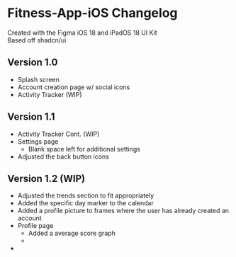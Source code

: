 # Fitness-App-iOS Changelog
Created with the Figma iOS 18 and iPadOS 18 UI Kit
<br>
Based off shadcn/ui

## Version 1.0
  - Splash screen
  - Account creation page w/ social icons
  - Activity Tracker (WIP)
## Version 1.1
  - Activity Tracker Cont. (WIP)
  - Settings page
      - Blank space left for additional settings
  - Adjusted the back button icons
## Version 1.2 (WIP)
  - Adjusted the trends section to fit appropriately
  - Added the specific day marker to the calendar
  - Added a profile picture to frames where the user has already created an account
  - Profile page
      - Added a average score graph
      - 
  -   
